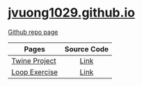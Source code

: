# [jvuong1029.github.io](https://jvuong1029.github.io/)
[Github repo page](https://github.com/jvuong1029/jvuong1029.github.io)

| Pages                                                                                                |                                     Source Code                                     |
| ---------------------------------------------------------------------------------------------------- | :---------------------------------------------------------------------------------: |
| [Twine Project](https://jvuong1029.github.io/TwineProject/An%20Adventure%20Into%20The%20Forest.html) | [Link](https://github.com/jvuong1029/jvuong1029.github.io/tree/master/TwineProject) |
| [Loop Exercise](https://jvuong1029.github.io/LoopExercise)                                           | [Link](https://github.com/jvuong1029/jvuong1029.github.io/tree/master/LoopExercise) |
